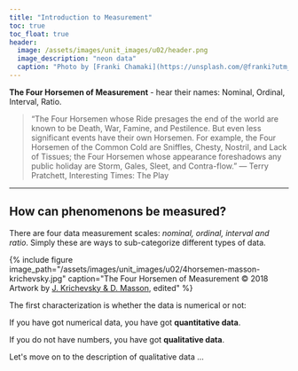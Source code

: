 ```yaml
---
title: "Introduction to Measurement"
toc: true
toc_float: true
header:
  image: /assets/images/unit_images/u02/header.png
  image_description: "neon data"
  caption: "Photo by [Franki Chamaki](https://unsplash.com/@franki?utm_source=unsplash&amp;utm_medium=referral&amp;utm_content=creditCopyText) [from unsplash](https://unsplash.com/s/photos/data?utm_source=unsplash&amp;utm_medium=referral&amp;utm_content=creditCopyText)"
---
```

**The Four Horsemen of Measurement** - hear their names: Nominal, Ordinal, Interval, Ratio.
<!--more-->

> “The Four Horsemen whose Ride presages the end of the world are known to be Death, War, Famine, and Pestilence. But even less significant events have their own Horsemen. For example, the Four Horsemen of the Common Cold are Sniffles, Chesty, Nostril, and Lack of Tissues; the Four Horsemen whose appearance foreshadows any public holiday are Storm, Gales, Sleet, and Contra-flow.” — Terry Pratchett, Interesting Times: The Play

---

## How can phenomenons be measured?
There are four data measurement scales: *nominal, ordinal, interval and ratio*.  Simply these are ways to sub-categorize different types of data.

{% include figure image_path="/assets/images/unit_images/u02/4horsemen-masson-krichevsky.jpg" caption="The Four Horsemen of Measurement © 2018 Artwork by [J. Krichevsky & D. Masson](https://www.artstation.com/artwork/x1Xm2), edited" %}

The first characterization is whether the data is numerical or not:

If you have got numerical data, you have got **quantitative data**.

If you do not have numbers, you have got **qualitative data**.


Let's move on to the description of qualitative data ...

<!--
## Further reading

add some day
-->
